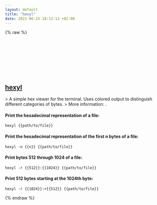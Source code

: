 ```yaml
---
layout: default
title: "hexyl"
date: 2021-06-25 18:12:13 +02:00
---
```

{% raw %}
<h2 id="hexyl">
  <a href="/en/common/hexyl.html">hexyl</a> <a href="#hexyl"><svg class="icon">
    <use href="/assets/images/unicode_sprite.svg#link" />
  </svg></a>
</h2>
> A simple hex viewer for the terminal. Uses colored output to distinguish different categories of bytes.
> More information: <https://github.com/sharkdp/hexyl>.

#### Print the hexadecimal representation of a file:
```shell
hexyl {{path/to/file}}
```
#### Print the hexadecimal representation of the first n bytes of a file:
```shell
hexyl -n {{n}} {{path/to/file}}
```
#### Print bytes 512 through 1024 of a file:
```shell
hexyl -r {{512}}:{{1024}} {{path/to/file}}
```
#### Print 512 bytes starting at the 1024th byte:
```shell
hexyl -r {{1024}}:+{{512}} {{path/to/file}}
```
{% endraw %}